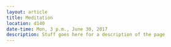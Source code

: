 ```yaml
---
layout: article
title: Meditation
location: d140
date-time: Mon, 3 p.m., June 30, 2017
description: Stuff goes here for a description of the page
---
```

